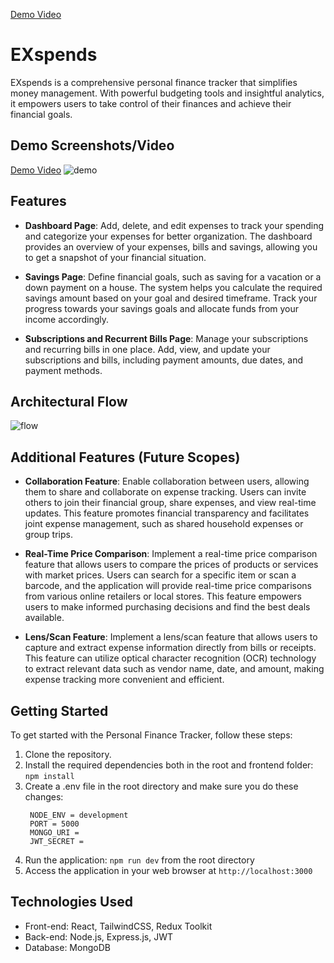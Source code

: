 [Demo Video](https://drive.google.com/file/d/1hy2_6YBVVsqPIJuD3HKoQXDaOpY7KhSV/view)

# EXspends

EXspends is a comprehensive personal finance tracker that simplifies money management. With powerful budgeting tools and insightful analytics, it empowers users to take control of their finances and achieve their financial goals.<br>


## Demo Screenshots/Video
[Demo Video](https://drive.google.com/file/d/1hy2_6YBVVsqPIJuD3HKoQXDaOpY7KhSV/view)
![demo](https://github.com/Fastest-Coder-First/Dracarys/assets/91118866/25d6846a-c13d-48c8-bcfd-eb94bc7904cb)




## Features

- **Dashboard Page**: Add, delete, and edit expenses to track your spending and categorize your expenses for better organization. The dashboard provides an overview of your expenses, bills and savings, allowing you to get a snapshot of your financial situation.

- **Savings Page**: Define financial goals, such as saving for a vacation or a down payment on a house. The system helps you calculate the required savings amount based on your goal and desired timeframe. Track your progress towards your savings goals and allocate funds from your income accordingly.

- **Subscriptions and Recurrent Bills Page**: Manage your subscriptions and recurring bills in one place. Add, view, and update your subscriptions and bills, including payment amounts, due dates, and payment methods.

## Architectural Flow
![flow](https://github.com/Fastest-Coder-First/Dracarys/assets/91118866/5bf5cec1-0c7f-4523-a46a-e18d3cb3ef0f)

## Additional Features (Future Scopes)

- **Collaboration Feature**: Enable collaboration between users, allowing them to share and collaborate on expense tracking. Users can invite others to join their financial group, share expenses, and view real-time updates. This feature promotes financial transparency and facilitates joint expense management, such as shared household expenses or group trips.

- **Real-Time Price Comparison**: Implement a real-time price comparison feature that allows users to compare the prices of products or services with market prices. Users can search for a specific item or scan a barcode, and the application will provide real-time price comparisons from various online retailers or local stores. This feature empowers users to make informed purchasing decisions and find the best deals available.

- **Lens/Scan Feature**: Implement a lens/scan feature that allows users to capture and extract expense information directly from bills or receipts. This feature can utilize optical character recognition (OCR) technology to extract relevant data such as vendor name, date, and amount, making expense tracking more convenient and efficient.

## Getting Started

To get started with the Personal Finance Tracker, follow these steps:

1. Clone the repository.
2. Install the required dependencies both in the root and frontend folder: `npm install`
3. Create a .env file in the root directory and make sure you do these changes:<br>
   ```
    NODE_ENV = development
    PORT = 5000
    MONGO_URI = 
    JWT_SECRET =
   ```
5. Run the application: `npm run dev` from the root directory
6. Access the application in your web browser at `http://localhost:3000`

## Technologies Used

- Front-end: React, TailwindCSS, Redux Toolkit
- Back-end: Node.js, Express.js, JWT
- Database: MongoDB





